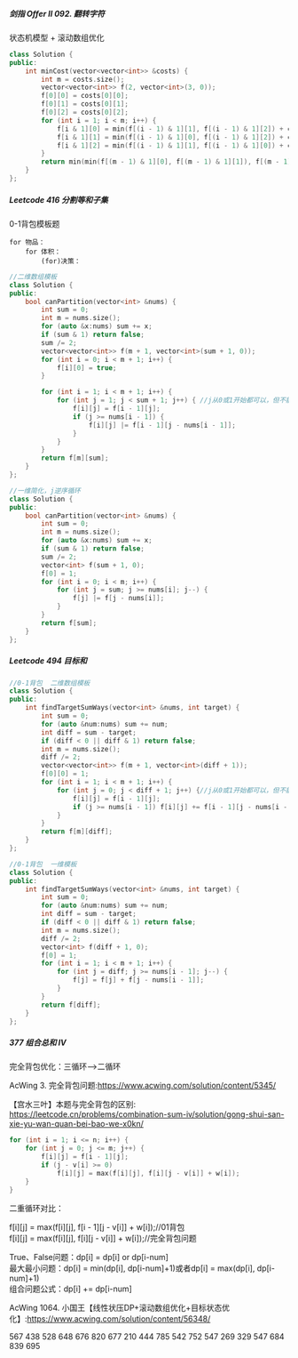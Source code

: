 



##### 剑指 Offer II 092. 翻转字符

状态机模型 + 滚动数组优化

```C++
class Solution {
public:
    int minCost(vector<vector<int>> &costs) {
        int m = costs.size();
        vector<vector<int>> f(2, vector<int>(3, 0));
        f[0][0] = costs[0][0];
        f[0][1] = costs[0][1];
        f[0][2] = costs[0][2];
        for (int i = 1; i < m; i++) {
            f[i & 1][0] = min(f[(i - 1) & 1][1], f[(i - 1) & 1][2]) + costs[i][0];
            f[i & 1][1] = min(f[(i - 1) & 1][0], f[(i - 1) & 1][2]) + costs[i][1];
            f[i & 1][2] = min(f[(i - 1) & 1][1], f[(i - 1) & 1][0]) + costs[i][2];
        }
        return min(min(f[(m - 1) & 1][0], f[(m - 1) & 1][1]), f[(m - 1) & 1][2]);
    }
};
```

##### Leetcode 416 分割等和子集

0-1背包模板题

	for 物品：   
		for 体积：  
			(for)决策：
```C++
//二维数组模板
class Solution {
public:
    bool canPartition(vector<int> &nums) {
        int sum = 0;
        int m = nums.size();
        for (auto &x:nums) sum += x;
        if (sum & 1) return false;
        sum /= 2;
        vector<vector<int>> f(m + 1, vector<int>(sum + 1, 0));
        for (int i = 0; i < m + 1; i++) {
            f[i][0] = true;
        }

        for (int i = 1; i < m + 1; i++) {
            for (int j = 1; j < sum + 1; j++) { //j从0或1开始都可以，但不能从nums[i-1]开始
                f[i][j] = f[i - 1][j];
                if (j >= nums[i - 1]) {
                    f[i][j] |= f[i - 1][j - nums[i - 1]];
                }
            }
        }
        return f[m][sum];
    }
};
```

```C++
//一维简化，j逆序循环
class Solution {
public:
    bool canPartition(vector<int> &nums) {
        int sum = 0;
        int m = nums.size();
        for (auto &x:nums) sum += x;
        if (sum & 1) return false;
        sum /= 2;
        vector<int> f(sum + 1, 0);
        f[0] = 1;
        for (int i = 0; i < m; i++) {
            for (int j = sum; j >= nums[i]; j--) {
                f[j] |= f[j - nums[i]];
            }
        }
        return f[sum];
    }
};
```

##### Leetcode 494  目标和
```C++
//0-1背包  二维数组模板
class Solution {
public:
    int findTargetSumWays(vector<int> &nums, int target) {
        int sum = 0;
        for (auto &num:nums) sum += num;
        int diff = sum - target;
        if (diff < 0 || diff & 1) return false;
        int m = nums.size();
        diff /= 2;
        vector<vector<int>> f(m + 1, vector<int>(diff + 1));
        f[0][0] = 1;
        for (int i = 1; i < m + 1; i++) {
            for (int j = 0; j < diff + 1; j++) {//j从0或1开始都可以，但不能从nums[i-1]开始
                f[i][j] = f[i - 1][j];
                if (j >= nums[i - 1]) f[i][j] += f[i - 1][j - nums[i - 1]];
            }
        }
        return f[m][diff];
    }
};
```

```C++
//0-1背包  一维模板
class Solution {
public:
    int findTargetSumWays(vector<int> &nums, int target) {
        int sum = 0;
        for (auto &num:nums) sum += num;
        int diff = sum - target;
        if (diff < 0 || diff & 1) return false;
        int m = nums.size();
        diff /= 2;
        vector<int> f(diff + 1, 0);
        f[0] = 1;
        for (int i = 1; i < m + 1; i++) {
            for (int j = diff; j >= nums[i - 1]; j--) {
                f[j] = f[j] + f[j - nums[i - 1]];
            }
        }
        return f[diff];
    }
};

```
##### 377  组合总和 Ⅳ

完全背包优化：三循环-->二循环

AcWing 3. 完全背包问题:https://www.acwing.com/solution/content/5345/

【宫水三叶】本题与完全背包的区别: https://leetcode.cn/problems/combination-sum-iv/solution/gong-shui-san-xie-yu-wan-quan-bei-bao-we-x0kn/

```C++
for (int i = 1; i <= n; i++) {
    for (int j = 0; j <= m; j++) {
        f[i][j] = f[i - 1][j];
        if (j - v[i] >= 0)
            f[i][j] = max(f[i][j], f[i][j - v[i]] + w[i]);
    }
}
```

二重循环对比：

f[i][j] = max(f[i][j], f[i - 1][j - v[i]] + w[i]);//01背包     
f[i][j] = max(f[i][j], f[i][j - v[i]] + w[i]);//完全背包问题    


True、False问题：dp[i] = dp[i] or dp[i-num]     
最大最小问题：dp[i] = min(dp[i], dp[i-num]+1)或者dp[i] = max(dp[i], dp[i-num]+1)     
组合问题公式：dp[i] += dp[i-num]     


AcWing 1064. 小国王【线性状压DP+滚动数组优化+目标状态优化】:https://www.acwing.com/solution/content/56348/

 567   438  528  648  676 820 677 210 444  785  542 752 547 269 329  547 684 839  695 
